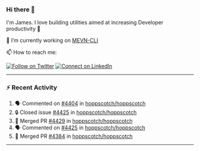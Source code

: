 ### Hi there 👋

I'm James. I love building utilities aimed at increasing Developer productivity :raised_hands: 

🔭 I’m currently working on [MEVN-CLI](https://github.com/madlabsinc/mevn-cli)

📫 How to reach me:

[![Follow on Twitter](https://img.shields.io/badge/--twitter?label=Twitter&logo=Twitter&style=social)](https://twitter.com/james_madhacks) [![Connect on LinkedIn](https://img.shields.io/badge/--linkedin?label=LinkedIn&logo=LinkedIn&style=social)](https://www.linkedin.com/in/jamesgeorge007)

---

### :zap: Recent Activity

<!--START_SECTION:activity-->
1. 🗣 Commented on [#4404](https://github.com/hoppscotch/hoppscotch/issues/4404#issuecomment-2416059903) in [hoppscotch/hoppscotch](https://github.com/hoppscotch/hoppscotch)
2. 🔒 Closed issue [#4425](https://github.com/hoppscotch/hoppscotch/issues/4425) in [hoppscotch/hoppscotch](https://github.com/hoppscotch/hoppscotch)
3. 🎉 Merged PR [#4429](https://github.com/hoppscotch/hoppscotch/pull/4429) in [hoppscotch/hoppscotch](https://github.com/hoppscotch/hoppscotch)
4. 🗣 Commented on [#4425](https://github.com/hoppscotch/hoppscotch/issues/4425#issuecomment-2404881217) in [hoppscotch/hoppscotch](https://github.com/hoppscotch/hoppscotch)
5. 🎉 Merged PR [#4384](https://github.com/hoppscotch/hoppscotch/pull/4384) in [hoppscotch/hoppscotch](https://github.com/hoppscotch/hoppscotch)
<!--END_SECTION:activity-->

---

<!--
**jamesgeorge007/jamesgeorge007** is a ✨ _special_ ✨ repository because its `README.md` (this file) appears on your GitHub profile.

Here are some ideas to get you started:

- 🌱 I’m currently learning ...
- 👯 I’m looking to collaborate on ...
- 🤔 I’m looking for help with ...
- 💬 Ask me about ...
- 😄 Pronouns: ...
- ⚡ Fun fact: ...
-->
